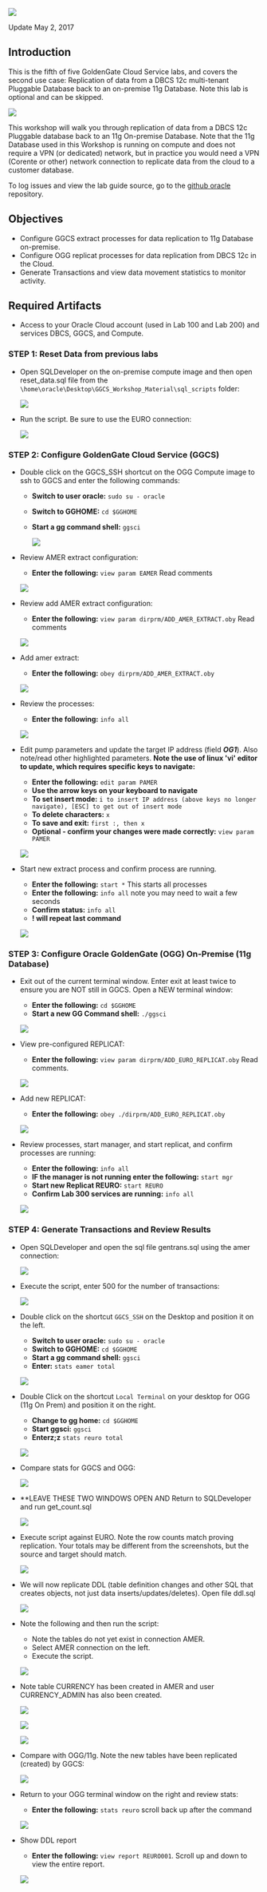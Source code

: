 ![](images/500/lab500.png)

Update May 2, 2017

## Introduction

This is the fifth of five GoldenGate Cloud Service labs, and covers the second use case: Replication of data from a DBCS 12c multi-tenant Pluggable Database back to an on-premise 11g Database.  Note this lab is optional and can be skipped.

![](images/100/i3.png)

This workshop will walk you through replication of data from a DBCS 12c Pluggable database back to an 11g On-premise Database.  Note that the 11g Database used in this Workshop is running on compute and does not require a VPN (or dedicated) network, but in practice you would need a VPN (Corente or other) network connection to replicate data from the cloud to a customer database.

To log issues and view the lab guide source, go to the [github oracle](https://github.com/pcdavies/GoldenGateCloudService/issues) repository.

## Objectives

- Configure GGCS extract processes for data replication to 11g Database on-premise.
- Configure OGG replicat processes for data replication from DBCS 12c in the Cloud.
- Generate Transactions and view data movement statistics to monitor activity.

## Required Artifacts

- Access to your Oracle Cloud account (used in Lab 100 and Lab 200) and services DBCS, GGCS, and Compute.

### **STEP 1**: Reset Data from previous labs

- Open SQLDeveloper on the on-premise compute image and then open reset_data.sql file from the `\home\oracle\Desktop\GGCS_Workshop_Material\sql_scripts` folder:

	![](images/500/i1.2.png)
	
- Run the script.  Be sure to use the EURO connection:

	![](images/500/i1.3.png)

### **STEP 2**: Configure GoldenGate Cloud Service (GGCS)

- Double click on the GGCS_SSH shortcut on the OGG Compute image to ssh to GGCS and enter the following commands:
	- **Switch to user oracle:** `sudo su - oracle`
    - **Switch to GGHOME:** `cd $GGHOME`
	- **Start a gg command shell:** `ggsci`

	    ![](images/500/i1.png)

- Review AMER extract configuration:
    - **Enter the following:** `view param EAMER`  Read comments

	![](images/500/i1.1.png)

- Review add AMER extract configuration:
    - **Enter the following:** `view param dirprm/ADD_AMER_EXTRACT.oby`  Read comments

	![](images/500/i2.png)

- Add amer extract:
    - **Enter the following:** `obey dirprm/ADD_AMER_EXTRACT.oby`

	![](images/500/i3.png)

- Review the processes:
	- **Enter the following:** `info all`

	![](images/500/i4.png)

- Edit pump parameters and update the target IP address (field ***OG1***).  Also note/read other highlighted parameters.  **Note the use of linux 'vi' editor to update, which requires specific keys to navigate:**
	- **Enter the following:** `edit param PAMER`
	- **Use the arrow keys on your keyboard to navigate**
	- **To set insert mode:** `i to insert IP address (above keys no longer navigate), [ESC] to get out of insert mode`
	- **To delete characters:** `x`
	- **To save and exit:** `first :, then x`
	- **Optional - confirm your changes were made correctly:** `view param PAMER`

	![](images/500/i6.png)

- Start new extract process and confirm process are running. 
	- **Enter the following:** `start *`  This starts all processes
	- **Enter the following:** `info all` note you may need to wait a few seconds
	- **Confirm status:** `info all`
	- **! will repeat last command**

	![](images/500/i7.png)

### **STEP 3**: Configure Oracle GoldenGate (OGG) On-Premise (11g Database)

- Exit out of the current terminal window.  Enter exit at least twice to ensure you are NOT still in GGCS.  Open a NEW terminal window:
	- **Enter the following:** `cd $GGHOME`
	- **Start a new GG Command shell:** `./ggsci`

	![](images/500/i8.png)

- View pre-configured REPLICAT:
	- **Enter the following:** `view param dirprm/ADD_EURO_REPLICAT.oby`  Read comments.

	![](images/500/i9.png)

- Add new REPLICAT:
	- **Enter the following:** `obey ./dirprm/ADD_EURO_REPLICAT.oby`

	![](images/500/i10.png)

- Review processes, start manager, and start replicat, and confirm processes are running:
	- **Enter the following:** `info all`
	- **IF the manager is not running enter the following:** `start mgr`
	- **Start new Replicat REURO:** `start REURO`
	- **Confirm Lab 300 services are running:** `info all`

	![](images/500/i11.png)

### **STEP 4**: Generate Transactions and Review Results

- Open SQLDeveloper and open the sql file gentrans.sql using the amer connection:

	![](images/500/i12.png)

- Execute the script, enter 500 for the number of transactions:

	![](images/500/i13.png)

- Double click on the shortcut `GGCS_SSH` on the Desktop and position it on the left.
	- **Switch to user oracle:** `sudo su - oracle`
    - **Switch to GGHOME:** `cd $GGHOME`
	- **Start a gg command shell:** `ggsci`
	- **Enter:** `stats eamer total`

	![](images/500/i14.png)

- Double Click on the shortcut `Local Terminal` on your desktop for OGG (11g On Prem) and position it on the right.
	- **Change to gg home:** `cd $GGHOME`
	- **Start ggsci:** `ggsci`
	- **Enterz;z** `stats reuro total`

	![](images/500/i15.png)

- Compare stats for GGCS and OGG:

	![](images/500/i16.png)

- **LEAVE THESE TWO WINDOWS OPEN AND Return to SQLDeveloper and run get_count.sql

	![](images/500/i17.png)

- Execute script against EURO.  Note the row counts match proving replication.  Your totals may be different from the screenshots, but the source and target should match.

	![](images/500/i18.png)

- We will now replicate DDL (table definition changes and other SQL that creates objects, not just data inserts/updates/deletes).  Open file ddl.sql

	![](images/500/i19.png)

- Note the following and then run the script:
	- Note the tables do not yet exist in connection AMER.
	- Select AMER connection on the left.
	- Execute the script.

	![](images/500/i20.png)

- Note table CURRENCY has been created in AMER and user CURRENCY_ADMIN has also been created.

	![](images/500/i21.png)

	![](images/500/i22.png)

	![](images/500/i23.png)

- Compare with OGG/11g.  Note the new tables have been replicated (created) by GGCS:

	![](images/500/i24.png)

- Return to your OGG terminal window on the right and review stats:
	- **Enter the following:** `stats reuro` scroll back up after the command

	![](images/500/i25.png)

- Show DDL report	
	- **Enter the following:** `view report REURO001`.  Scroll up and down to view the entire report.

	![](images/500/i26.png)

